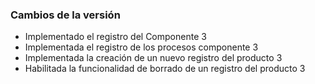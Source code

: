 <h3>Cambios de la versión</h3>

<ul>
    <li>Implementado el registro del Componente 3</li>
    <li>Implementada el registro de los procesos componente 3</li>
    <li>Implementada la creación de un nuevo registro del producto 3</li>
    <li>Habilitada la funcionalidad de borrado de un registro del producto 3</li>
</ul>        